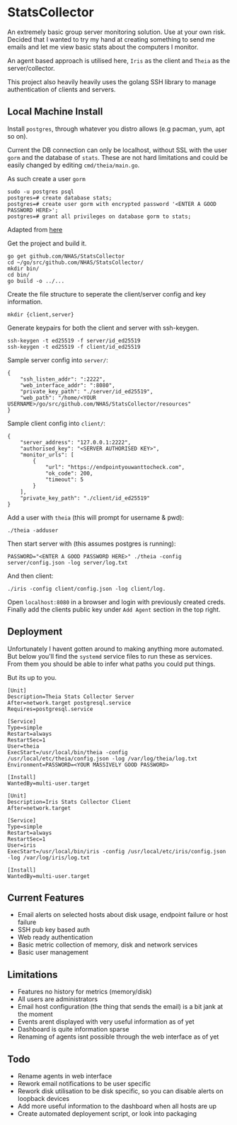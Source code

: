# StatsCollector

An extremely basic group server monitoring solution. Use at your own risk.  
Decided that I wanted to try my hand at creating something to send me emails and let me view basic stats about the computers I monitor.  

An agent based approach is utilised here, `Iris` as the client and `Theia` as the server/collector.  

This project also heavily heavily uses the golang SSH library to manage authentication of clients and servers. 




## Local Machine Install

Install `postgres`, through whatever you distro allows (e.g pacman, yum, apt so on).  

Current the DB connection can only be localhost, without SSL with the user `gorm` and the database of `stats`. These are not hard limitations and could be easily changed by editing `cmd/theia/main.go`.  

As such create a user `gorm`


```
sudo -u postgres psql
postgres=# create database stats;
postgres=# create user gorm with encrypted password '<ENTER A GOOD PASSWORD HERE>';
postgres=# grant all privileges on database gorm to stats;

```
Adapted from <a href="https://medium.com/coding-blocks/creating-user-database-and-adding-access-on-postgresql-8bfcd2f4a91e">here</a>

Get the project and build it.
```
go get github.com/NHAS/StatsCollector
cd ~/go/src/github.com/NHAS/StatsCollector/
mkdir bin/
cd bin/
go build -o ../...
```


Create the file structure to seperate the client/server config and key information.

```
mkdir {client,server}
```

Generate keypairs for both the client and server with ssh-keygen.

```
ssh-keygen -t ed25519 -f server/id_ed25519
ssh-keygen -t ed25519 -f client/id_ed25519

```


Sample server config into `server/`:

```
{
	"ssh_listen_addr": ":2222",
	"web_interface_addr": ":8080",
	"private_key_path": "./server/id_ed25519",
	"web_path": "/home/<YOUR USERNAME>/go/src/github.com/NHAS/StatsCollector/resources"
}
```

Sample client config into `client/`:

```
{
	"server_address": "127.0.0.1:2222",
	"authorised_key": "<SERVER AUTHORISED KEY>",
	"monitor_urls": [
		{
			"url": "https://endpointyouwanttocheck.com",
			"ok_code": 200,
			"timeout": 5
		}
	],
	"private_key_path": "./client/id_ed25519"
}
```


Add a user with `theia` (this will prompt for username & pwd):
```
./theia -adduser
```

Then start server with (this assumes postgres is running):

```
PASSWORD="<ENTER A GOOD PASSWORD HERE>" ./theia -config server/config.json -log server/log.txt 
```

And then client: 

```
./iris -config client/config.json -log client/log.   
```

Open `localhost:8080` in a browser and login with previously created creds. 
Finally add the clients public key under `Add Agent` section in the top right. 


## Deployment

Unfortunately I havent gotten around to making anything more automated. But below you'll find the `systemd` service files to run these as services.  
From them you should be able to infer what paths you could put things. 

But its up to you. 

```
[Unit]
Description=Theia Stats Collector Server
After=network.target postgresql.service
Requires=postgresql.service

[Service]
Type=simple
Restart=always
RestartSec=1
User=theia
ExecStart=/usr/local/bin/theia -config /usr/local/etc/theia/config.json -log /var/log/theia/log.txt
Environment=PASSWORD=<YOUR MASSIVELY GOOD PASSWORD>

[Install]
WantedBy=multi-user.target
```

```
[Unit]
Description=Iris Stats Collector Client
After=network.target

[Service]
Type=simple
Restart=always
RestartSec=1
User=iris
ExecStart=/usr/local/bin/iris -config /usr/local/etc/iris/config.json -log /var/log/iris/log.txt

[Install]
WantedBy=multi-user.target
```

## Current Features

- Email alerts on selected hosts about disk usage, endpoint failure or host failure
- SSH pub key based auth
- Web ready authentication
- Basic metric collection of memory, disk and network services
- Basic user management 

## Limitations

- Features no history for metrics (memory/disk)
- All users are administrators
- Email host configuration (the thing that sends the email) is a bit jank at the moment
- Events arent displayed with very useful information as of yet
- Dashboard is quite information sparse
- Renaming of agents isnt possible through the web interface as of yet

## Todo

- Rename agents in web interface
- Rework email notifications to be user specific
- Rework disk utilisation to be disk specific, so you can disable alerts on loopback devices
- Add more useful information to the dashboard when all hosts are up
- Create automated deployement script, or look into packaging 